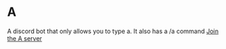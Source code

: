 # A
A discord bot that only allows you to type a.
It also has a /a command
[Join the A server](https://discord.gg/BV4kzBz3vN)